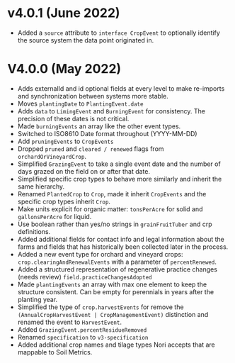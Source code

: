 # v4.0.1 (June 2022)

* Added a `source` attribute to `interface CropEvent` to optionally identify the source system
the data point originated in.

# V4.0.0 (May 2022)

 * Adds externalId and id optional fields at every level to make re-imports and synchronization between systems more stable.
 * Moves `plantingDate` to `PlantingEvent.date`
 * Adds `data` to `LimingEvent` and `BurningEvent` for consistency.  The precision of these dates is not critical.
 * Made `burningEvents` an array like the other event types.
 * Switched to ISO8610 Date format throughout (YYYY-MM-DD)
 * Add `pruningEvents` to `CropEvents`
 * Dropped `pruned` and `cleared / renewed` flags from `orchardOrVineyardCrop`.
 * Simplified `GrazingEvent` to take a single event date and the number of days grazed on the field on or after that date.
 * Simplified specific crop types to behave more similarly and inherit the same hierarchy.
 * Renamed `PlantedCrop` to `Crop`, made it inherit `CropEvents` and the specific crop types inherit `Crop`.
 * Make units explicit for organic matter: `tonsPerAcre` for solid and `gallonsPerAcre` for liquid.
 * Use boolean rather than yes/no strings in `grainFruitTuber` and crp definitions.
 * Added additional fields for contact info and legal information about the farms and fields
   that has historically been collected later in the process.
 * Added a new event type for orchard and vineyard crops: `crop.clearingAndRenewalEvents` with a parameter of `percentRenewed`.
 * Added a structured representation of regenerative practice changes (needs review) `field.practiceChangesAdopted`
 * Made `plantingEvents` an array with max one element to keep the structure consistent.  Can be empty for perennials in years after the planting year.
 * Simplified the type of `crop.harvestEvents` for remove the `(AnnualCropHarvestEvent | CropManagementEvent)` distinction and renamed the event to `HarvestEvent`.
 * Added `GrazingEvent.percentResidueRemoved`
 * Renamed `specification` to `v3-specification`
 * Added additional crop names and tilage types Nori accepts that are mappable to Soil Metrics.